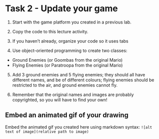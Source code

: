 # Task 2 - Update your game

1. Start with the game platform you created in a previous lab.

2. Copy the code to this lecture activity.

3. If you haven’t already, organize your code so it uses tabs

4. Use object-oriented programming to create two classes:
  - Ground Enemies (or Goombas from the original Mario)
  - Flying Enemies (or Paratroopa from the original Mario)

5. Add 3 ground enemies and 5 flying enemies; they should all have different names, and be of different colours; flying enemies should be restricted to the air, and ground enemies cannot fly.

6. Remember that the original names and images are probably copyrighted, so you will have to find your own!

## Embed an animated gif of your drawing

Embed the animated gif you created here using markdown syntax: `![alt text of image](relative path to image)`